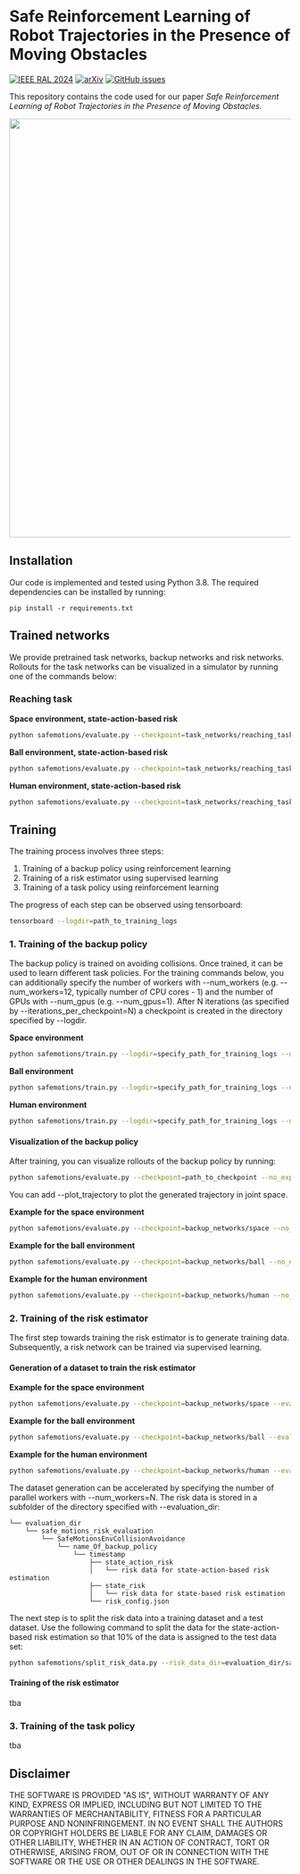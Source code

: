 # Safe Reinforcement Learning of Robot Trajectories in the Presence of Moving Obstacles 
[![IEEE RAL 2024](https://img.shields.io/badge/IEEE_RAL-2024-%3C%3E)](https://ieeexplore.ieee.org/document/10738380)
[![arXiv](https://img.shields.io/badge/arXiv-2411.05784-B31B1B)](https://arxiv.org/abs/2411.05784)
[![GitHub issues](https://img.shields.io/github/issues/translearn/safemotionsRisk)](https://github.com/translearn/safeMotionsRisk/issues/)<br>

This repository contains the code used for our paper *Safe Reinforcement Learning of Robot Trajectories in the Presence of Moving Obstacles.*

<div align='center'>
    <img src="https://github.com/user-attachments/assets/c20f450c-15f8-4639-ab85-7663688cb9e7" width="750"/>
</div>

## Installation

Our code is implemented and tested using Python 3.8. The required dependencies can be installed by running:

    pip install -r requirements.txt


## Trained networks 

We provide pretrained task networks, backup networks and risk networks. \
Rollouts for the task networks can be visualized in a simulator by running one of the commands below:  


### Reaching task

**Space environment, state-action-based risk**


```bash
python safemotions/evaluate.py --checkpoint=task_networks/reaching_task/space/state_action --no_exploration --visualize_risk --use_gui
```

**Ball environment, state-action-based risk**


```bash
python safemotions/evaluate.py --checkpoint=task_networks/reaching_task/ball/state_action --no_exploration --visualize_risk --use_gui
```

**Human environment, state-action-based risk**


```bash
python safemotions/evaluate.py --checkpoint=task_networks/reaching_task/human/state_action --no_exploration --visualize_risk --use_gui
```

## Training

The training process involves three steps:

1. Training of a backup policy using reinforcement learning
2. Training of a risk estimator using supervised learning
3. Training of a task policy using reinforcement learning

The progress of each step can be observed using tensorboard:

```bash
tensorboard --logdir=path_to_training_logs
```

### 1. Training of the backup policy

The backup policy is trained on avoiding collisions. Once trained, it can be used to learn different task policies. 
For the training commands below, you can additionally specify the number of workers with --num_workers 
(e.g. --num_workers=12, typically number of CPU cores - 1) and the number of GPUs with 
--num_gpus (e.g. --num_gpus=1). After N iterations (as specified by --iterations_per_checkpoint=N) 
a checkpoint is created in the directory specified by --logdir.

**Space environment**

```bash
python safemotions/train.py --logdir=specify_path_for_training_logs --name=Backup_Space --acc_limit_factor=1.0  --action_max_punishment=0.4 --action_punishment_min_threshold=0.95 --batch_size_factor=8.0 --closest_point_safety_distance=0.01 --collision_avoidance_episode_early_termination_punishment=-15 --collision_avoidance_episode_termination_bonus=15 --collision_avoidance_kinematic_state_sampling_mode --collision_avoidance_kinematic_state_sampling_probability=0.7 --collision_avoidance_low_acceleration_max_reward=0.0  --collision_avoidance_low_acceleration_threshold=1.0 --collision_avoidance_low_velocity_max_reward=0.0 --collision_avoidance_low_velocity_threshold=1.0 --collision_avoidance_mode  --collision_avoidance_moving_obstacles_max_reward_distance=0.6 --collision_avoidance_moving_obstacles_max_reward=3.0 --collision_avoidance_self_collision_max_reward_distance=0.05  --collision_avoidance_self_collision_max_reward=1.0 --collision_avoidance_static_obstacles_max_reward_distance=0.1 --collision_avoidance_static_obstacles_max_reward=1.0  --collision_avoidance_stay_in_state_probability=0.3 --collision_check_time=0.033 --episodes_per_simulation_reset=4000 --gamma=1.0 --hidden_layer_activation=swish --iterations_per_checkpoint=50 --jerk_limit_factor=1.0 --last_layer_activation=tanh --log_std_range="[-1.375, 0.0]" --no_use_gae --obs_planet_size_per_planet=2 --obstacle_scene=5 --online_trajectory_duration=2.0 --online_trajectory_time_step=0.1 --planet_mode --planet_one_center="[-0.1, 0.0, 0.8]" --planet_one_euler_angles="[0.35, 0, 0]" --planet_one_period=5.0 --planet_one_radius_xy="[0.65, 0.8]" --planet_two_center="[-0.1, 0, 0.8]" --planet_two_euler_angles="[-0.35, 0, 0]" --planet_two_radius_xy="[0.75, 0.8]" --planet_two_time_shift=-2.0 --pos_limit_factor=1.0 --punish_action --robot_scene=0 --solver_iterations=50 --starting_point_cartesian_range_scene=1 --terminate_on_collision_with_moving_obstacle --terminate_on_collision_with_static_obstacle --terminate_on_self_collision --use_controller_target_velocities --vel_limit_factor=1.0 --time=500 
```


**Ball environment**

```bash
python safemotions/train.py --logdir=specify_path_for_training_logs --name=Backup_Ball --acc_limit_factor=1.0 --action_max_punishment=0.4 --action_punishment_min_threshold=0.95  --batch_size_factor=8.0 --closest_point_safety_distance=0.01 --collision_avoidance_episode_early_termination_punishment=-15 --collision_avoidance_episode_termination_bonus=15  --collision_avoidance_kinematic_state_sampling_mode --collision_avoidance_kinematic_state_sampling_probability=0.7 --collision_avoidance_low_acceleration_max_reward=0.0 --collision_avoidance_low_acceleration_threshold=1.0 --collision_avoidance_low_velocity_max_reward=0.0 --collision_avoidance_low_velocity_threshold=1.0 --collision_avoidance_mode --collision_avoidance_moving_obstacles_max_reward_distance=0.6 --collision_avoidance_moving_obstacles_max_reward=3.0 --collision_avoidance_self_collision_max_reward_distance=0.05 --collision_avoidance_self_collision_max_reward=1.0 --collision_avoidance_static_obstacles_max_reward_distance=0.1 --collision_avoidance_static_obstacles_max_reward=1.0 --collision_avoidance_stay_in_state_probability=0.3 --collision_check_time=0.033 --episodes_per_simulation_reset=4000 --gamma=1.0 --hidden_layer_activation=swish --iterations_per_checkpoint=50 --jerk_limit_factor=1.0 --last_layer_activation=tanh --log_std_range="[-1.375, 0.0]" --moving_object_sphere_center="[0, 0, 0.5]" --moving_object_sphere_radius=2.5 --moving_object_sphere_height_min_max="[-0.5, 0.5]" --moving_object_sphere_angle_min_max="[0, 6.2831]" --moving_object_speed_meter_per_second=6.0 --moving_object_check_invalid_target_link_point_positions --moving_object_random_initial_position --no_use_gae --obstacle_scene=5 --online_trajectory_duration=2.0 --online_trajectory_time_step=0.1 --pos_limit_factor=1.0 --punish_action --robot_scene=0 --solver_iterations=50 --starting_point_cartesian_range_scene=1 --terminate_on_collision_with_moving_obstacle --terminate_on_collision_with_static_obstacle --terminate_on_self_collision --use_controller_target_velocities --use_moving_objects --vel_limit_factor=1.0 --time=500 
```


**Human environment**

```bash
python safemotions/train.py --logdir=specify_path_for_training_logs --name=Backup_Human --acc_limit_factor=1.0 --action_max_punishment=0.4 --action_punishment_min_threshold=0.95  --batch_size_factor=8.0 --closest_point_safety_distance=0.01 --collision_avoidance_episode_early_termination_punishment=-15 --collision_avoidance_episode_termination_bonus=15  --collision_avoidance_kinematic_state_sampling_mode --collision_avoidance_kinematic_state_sampling_probability=0.7 --collision_avoidance_low_acceleration_max_reward=0.0 --collision_avoidance_low_acceleration_threshold=1.0 --collision_avoidance_low_velocity_max_reward=0.0 --collision_avoidance_low_velocity_threshold=1.0 --collision_avoidance_mode --collision_avoidance_moving_obstacles_max_reward_distance=0.6 --collision_avoidance_moving_obstacles_max_reward=3.0 --collision_avoidance_self_collision_max_reward_distance=0.05 --collision_avoidance_self_collision_max_reward=1.0 --collision_avoidance_static_obstacles_max_reward_distance=0.1 --collision_avoidance_static_obstacles_max_reward=1.0 --collision_avoidance_stay_in_state_probability=0.3 --collision_check_time=0.033 --episodes_per_simulation_reset=4000 --gamma=1.0 --hidden_layer_activation=swish --human_network_checkpoint=human_network/checkpoint/checkpoint --human_network_collision_avoidance_kinematic_state_sampling_probability=0.3 --human_network_collision_avoidance_stay_in_state_probability=0.3 --human_network_use_collision_avoidance_starting_point_sampling --iterations_per_checkpoint=50 --jerk_limit_factor=1.0 --last_layer_activation=tanh --log_std_range="[-1.375, 0.0]" --no_use_gae --obstacle_scene=5 --online_trajectory_duration=3.0 --online_trajectory_time_step=0.1 --pos_limit_factor=1.0 --punish_action --robot_scene=0 --solver_iterations=50 --starting_point_cartesian_range_scene=1 --terminate_on_collision_with_moving_obstacle --terminate_on_collision_with_static_obstacle --terminate_on_self_collision --use_controller_target_velocities --vel_limit_factor=1.0 --time=500 
```

#### Visualization of the backup policy

After training, you can visualize rollouts of the backup policy by running:
```bash
python safemotions/evaluate.py --checkpoint=path_to_checkpoint --no_exploration --use_gui
```
You can add --plot_trajectory to plot the generated trajectory in joint space. 

**Example for the space environment**
```bash
python safemotions/evaluate.py --checkpoint=backup_networks/space --no_exploration --use_gui
```

**Example for the ball environment**
```bash
python safemotions/evaluate.py --checkpoint=backup_networks/ball --no_exploration --use_gui
```

**Example for the human environment**
```bash
python safemotions/evaluate.py --checkpoint=backup_networks/human --no_exploration --use_gui
```

### 2. Training of the risk estimator

The first step towards training the risk estimator is to generate training data.
Subsequently, a risk network can be trained via supervised learning. 

#### Generation of a dataset to train the risk estimator

**Example for the space environment**
```bash
python safemotions/evaluate.py --checkpoint=backup_networks/space --evaluation_dir=specify_path_for_risk_training_data --collision_avoidance_kinematic_state_sampling_probability=0.5 --collision_avoidance_stay_in_state_probability=1.0 --online_trajectory_duration=1000 --random_agent --risk_state_config=RISK_CHECK_NEXT_STATE_SIMULATE_NEXT_STEP_AND_BACKUP_TRAJECTORY --risk_store_ground_truth --risk_ground_truth_episodes_per_file=5 --risk_ignore_estimation_probability=0.35 --risk_state_deterministic_backup_trajectory --episodes=10000
```

**Example for the ball environment**
```bash
python safemotions/evaluate.py --checkpoint=backup_networks/ball --evaluation_dir=specify_path_for_risk_training_data --collision_avoidance_kinematic_state_sampling_probability=0.5 --collision_avoidance_stay_in_state_probability=1.0 --online_trajectory_duration=1000 --random_agent --risk_state_config=RISK_CHECK_NEXT_STATE_SIMULATE_NEXT_STEP_AND_BACKUP_TRAJECTORY --risk_store_ground_truth --risk_ground_truth_episodes_per_file=5 --risk_ignore_estimation_probability=0.35 --risk_state_deterministic_backup_trajectory --episodes=10000
```

**Example for the human environment**
```bash
python safemotions/evaluate.py --checkpoint=backup_networks/human --evaluation_dir=specify_path_for_risk_training_data --collision_avoidance_kinematic_state_sampling_probability=0.5 --collision_avoidance_stay_in_state_probability=1.0 --online_trajectory_duration=1000 --random_agent --risk_state_config=RISK_CHECK_NEXT_STATE_SIMULATE_NEXT_STEP_AND_BACKUP_TRAJECTORY --risk_store_ground_truth --risk_ground_truth_episodes_per_file=5 --risk_ignore_estimation_probability=0.35 --risk_state_deterministic_backup_trajectory --episodes=10000
```

The dataset generation can be accelerated by specifying the number of parallel workers with --num_workers=N. 
The risk data is stored in a subfolder of the directory specified with --evaluation_dir:
```
└── evaluation_dir
    └── safe_motions_risk_evaluation
        └── SafeMotionsEnvCollisionAvoidance
            └── name_Of_backup_policy
                └── timestamp
                    ├── state_action_risk
                    │   └── risk data for state-action-based risk estimation
                    ├── state_risk
                    │   └── risk data for state-based risk estimation
                    └── risk_config.json
```
The next step is to split the risk data into a training dataset and a test dataset. 
Use the following command to split the data for the state-action-based risk estimation so that 10% of the data is assigned to the test data set:

```bash
python safemotions/split_risk_data.py --risk_data_dir=evaluation_dir/safe_motions_risk_evaluation/SafeMotionsEnvCollisionAvoidance/name_Of_backup_policy/timestamp/state_action_risk --test_data_fraction=0.1
```




#### Training of the risk estimator

tba

### 3. Training of the task policy

tba


## Disclaimer

THE SOFTWARE IS PROVIDED "AS IS", WITHOUT WARRANTY OF ANY KIND, EXPRESS OR IMPLIED, INCLUDING BUT NOT LIMITED TO THE WARRANTIES OF MERCHANTABILITY, FITNESS FOR A PARTICULAR PURPOSE AND NONINFRINGEMENT. IN NO EVENT SHALL THE AUTHORS OR COPYRIGHT HOLDERS BE LIABLE FOR ANY CLAIM, DAMAGES OR OTHER LIABILITY, WHETHER IN AN ACTION OF CONTRACT, TORT OR OTHERWISE, ARISING FROM, OUT OF OR IN CONNECTION WITH THE SOFTWARE OR THE USE OR OTHER DEALINGS IN THE SOFTWARE.

